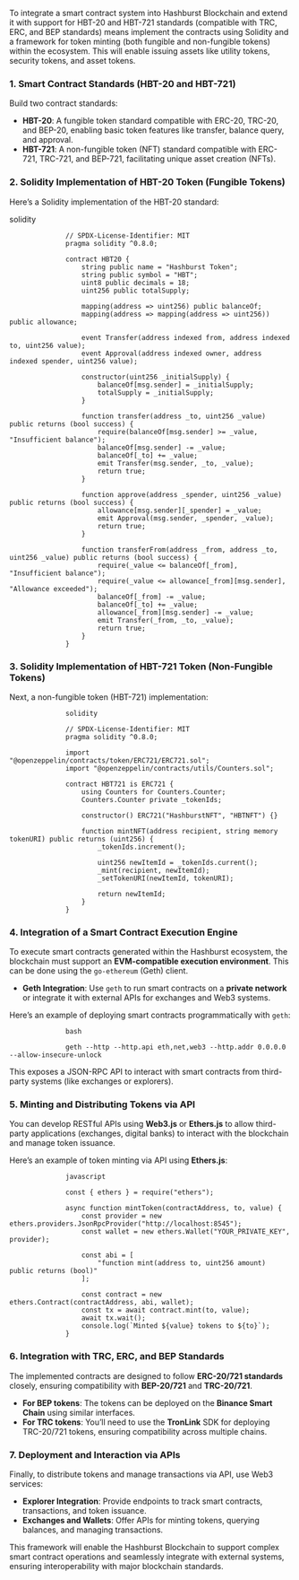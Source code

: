 To integrate a smart contract system into Hashburst Blockchain and extend it with support for HBT-20 and HBT-721 standards (compatible with TRC, ERC, and BEP standards) means  implement the contracts using Solidity and a framework for token minting (both fungible and non-fungible tokens) within the ecosystem.
This will enable issuing assets like utility tokens, security tokens, and asset tokens.

### 1. **Smart Contract Standards (HBT-20 and HBT-721)**

Build two contract standards:

- **HBT-20**: A fungible token standard compatible with ERC-20, TRC-20, and BEP-20, enabling basic token features like transfer, balance query, and approval.
- **HBT-721**: A non-fungible token (NFT) standard compatible with ERC-721, TRC-721, and BEP-721, facilitating unique asset creation (NFTs).

### 2. **Solidity Implementation of HBT-20 Token (Fungible Tokens)**

Here’s a Solidity implementation of the HBT-20 standard:

solidity
                  
                  // SPDX-License-Identifier: MIT
                  pragma solidity ^0.8.0;
                  
                  contract HBT20 {
                      string public name = "Hashburst Token";
                      string public symbol = "HBT";
                      uint8 public decimals = 18;
                      uint256 public totalSupply;
                  
                      mapping(address => uint256) public balanceOf;
                      mapping(address => mapping(address => uint256)) public allowance;
                  
                      event Transfer(address indexed from, address indexed to, uint256 value);
                      event Approval(address indexed owner, address indexed spender, uint256 value);
                  
                      constructor(uint256 _initialSupply) {
                          balanceOf[msg.sender] = _initialSupply;
                          totalSupply = _initialSupply;
                      }
                  
                      function transfer(address _to, uint256 _value) public returns (bool success) {
                          require(balanceOf[msg.sender] >= _value, "Insufficient balance");
                          balanceOf[msg.sender] -= _value;
                          balanceOf[_to] += _value;
                          emit Transfer(msg.sender, _to, _value);
                          return true;
                      }
                  
                      function approve(address _spender, uint256 _value) public returns (bool success) {
                          allowance[msg.sender][_spender] = _value;
                          emit Approval(msg.sender, _spender, _value);
                          return true;
                      }
                  
                      function transferFrom(address _from, address _to, uint256 _value) public returns (bool success) {
                          require(_value <= balanceOf[_from], "Insufficient balance");
                          require(_value <= allowance[_from][msg.sender], "Allowance exceeded");
                          balanceOf[_from] -= _value;
                          balanceOf[_to] += _value;
                          allowance[_from][msg.sender] -= _value;
                          emit Transfer(_from, _to, _value);
                          return true;
                      }
                  }


### 3. **Solidity Implementation of HBT-721 Token (Non-Fungible Tokens)**

Next, a non-fungible token (HBT-721) implementation:


                  solidity
                  
                  // SPDX-License-Identifier: MIT
                  pragma solidity ^0.8.0;
                  
                  import "@openzeppelin/contracts/token/ERC721/ERC721.sol";
                  import "@openzeppelin/contracts/utils/Counters.sol";
                  
                  contract HBT721 is ERC721 {
                      using Counters for Counters.Counter;
                      Counters.Counter private _tokenIds;
                  
                      constructor() ERC721("HashburstNFT", "HBTNFT") {}
                  
                      function mintNFT(address recipient, string memory tokenURI) public returns (uint256) {
                          _tokenIds.increment();
                  
                          uint256 newItemId = _tokenIds.current();
                          _mint(recipient, newItemId);
                          _setTokenURI(newItemId, tokenURI);
                  
                          return newItemId;
                      }
                  }


### 4. **Integration of a Smart Contract Execution Engine**

To execute smart contracts generated within the Hashburst ecosystem, the blockchain must support an **EVM-compatible execution environment**. This can be done using the `go-ethereum` (Geth) client.

- **Geth Integration**: Use `geth` to run smart contracts on a **private network** or integrate it with external APIs for exchanges and Web3 systems.
  
Here’s an example of deploying smart contracts programmatically with `geth`:


                  bash
                  
                  geth --http --http.api eth,net,web3 --http.addr 0.0.0.0 --allow-insecure-unlock


This exposes a JSON-RPC API to interact with smart contracts from third-party systems (like exchanges or explorers).

### 5. **Minting and Distributing Tokens via API**

You can develop RESTful APIs using **Web3.js** or **Ethers.js** to allow third-party applications (exchanges, digital banks) to interact with the blockchain and manage token issuance.

Here’s an example of token minting via API using **Ethers.js**:


                  javascript
                  
                  const { ethers } = require("ethers");
                  
                  async function mintToken(contractAddress, to, value) {
                      const provider = new ethers.providers.JsonRpcProvider("http://localhost:8545");
                      const wallet = new ethers.Wallet("YOUR_PRIVATE_KEY", provider);
                  
                      const abi = [
                          "function mint(address to, uint256 amount) public returns (bool)"
                      ];
                  
                      const contract = new ethers.Contract(contractAddress, abi, wallet);
                      const tx = await contract.mint(to, value);
                      await tx.wait();
                      console.log(`Minted ${value} tokens to ${to}`);
                  }


### 6. **Integration with TRC, ERC, and BEP Standards**

The implemented contracts are designed to follow **ERC-20/721 standards** closely, ensuring compatibility with **BEP-20/721** and **TRC-20/721**.

- **For BEP tokens**: The tokens can be deployed on the **Binance Smart Chain** using similar interfaces.
- **For TRC tokens**: You’ll need to use the **TronLink** SDK for deploying TRC-20/721 tokens, ensuring compatibility across multiple chains.

### 7. **Deployment and Interaction via APIs**

Finally, to distribute tokens and manage transactions via API, use Web3 services:

- **Explorer Integration**: Provide endpoints to track smart contracts, transactions, and token issuance.
- **Exchanges and Wallets**: Offer APIs for minting tokens, querying balances, and managing transactions.

This framework will enable the Hashburst Blockchain to support complex smart contract operations and seamlessly integrate with external systems, ensuring interoperability with major blockchain standards.
